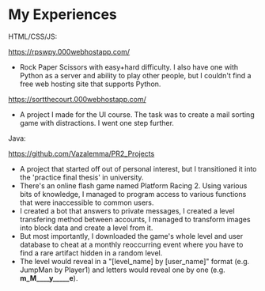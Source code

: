 # My Experiences

HTML/CSS/JS:

https://rpswpy.000webhostapp.com/
- Rock Paper Scissors with easy+hard difficulty. I also have one with Python as a server and ability to play other people, but I couldn't find a free web hosting site that supports Python.

https://sortthecourt.000webhostapp.com/
- A project I made for the UI course. The task was to create a mail sorting game with distractions. I went one step further.

Java:

https://github.com/Vazalemma/PR2_Projects
- A project that started off out of personal interest, but I transitioned it into the 'practice final thesis' in university.
- There's an online flash game named Platform Racing 2. Using various bits of knowledge, I managed to program access to various functions that were inaccessible to common users.
- I created a bot that answers to private messages, I created a level transfering method between accounts, I managed to transform images into block data and create a level from it.
- But most importantly, I downloaded the game's whole level and user database to cheat at a monthly reoccurring event where you have to find a rare artifact hidden in a random level.
- The level would reveal in a "[level_name] by [user_name]" format (e.g. JumpMan by Player1) and letters would reveal one by one (e.g. __m_M____y_____e__).

